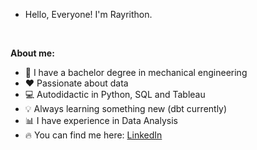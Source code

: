 - Hello, Everyone! I'm Rayrithon.

<p>&nbsp;</p>

**About me:**

- 🔧 I have a bachelor degree in mechanical engineering
- ❤️ Passionate about data
- 💻 Autodidactic in Python, SQL and Tableau
- 💡 Always learning something new (dbt currently)
- 📊 I have experience in Data Analysis
- 🔥 You can find me here: [LinkedIn](https://www.linkedin.com/in/rayrithon/)

<p>&nbsp;</p>
